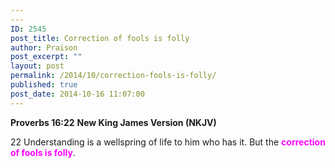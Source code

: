 ```yaml
---
---
ID: 2545
post_title: Correction of fools is folly
author: Praison
post_excerpt: ""
layout: post
permalink: /2014/10/correction-fools-is-folly/
published: true
post_date: 2014-10-16 11:07:00
---
```

<div class="entry-content">

<strong>Proverbs 16:22</strong>
<strong> New King James Version (NKJV)</strong>

22 Understanding is a wellspring of life to him who has it.
But the <span style="color: #ff00ff;"><strong>correction of fools is folly</strong></span>.

</div>